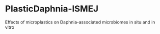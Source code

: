 # PlasticDaphnia-ISMEJ
Effects of microplastics on Daphnia-associated microbiomes in situ and in vitro
